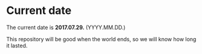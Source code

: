 # Current date

The current date is **2017.07.29.** (YYYY.MM.DD.)

This repository will be good when the world ends, so we will know how long it lasted.